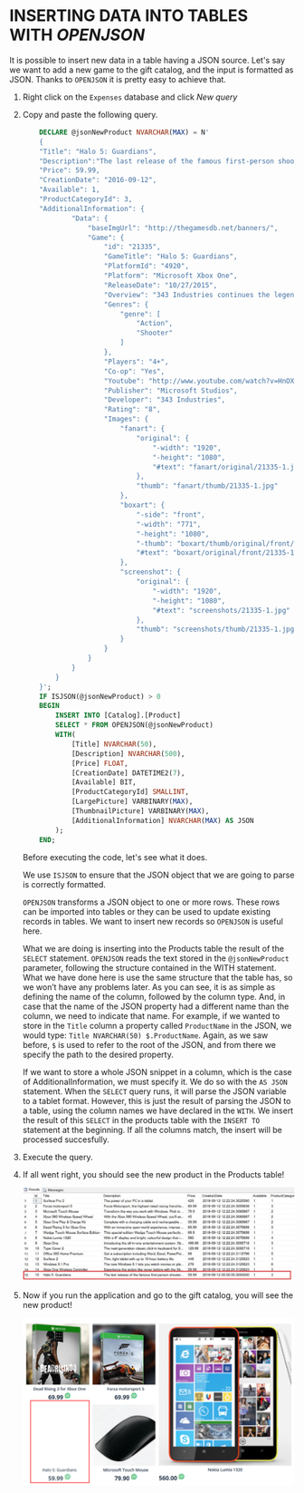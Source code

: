 <page title="Inserting data into tables with OPENJSON"/>

INSERTING DATA INTO TABLES WITH *OPENJSON*
====

It is possible to insert new data in a table having a JSON source. Let's say we want to add a new game to the gift catalog, and the input is formatted as JSON. Thanks to `OPENJSON` it is pretty easy to achieve that.

1. Right click on the `Expenses` database and click *New query*

2. Copy and paste the following query.

	```sql
		DECLARE @jsonNewProduct NVARCHAR(MAX) = N'
		{
		"Title": "Halo 5: Guardians",
		"Description":"The last release of the famous first-person shooter video game.",
		"Price": 59.99,
		"CreationDate": "2016-09-12",
		"Available": 1,
		"ProductCategoryId": 3,
		"AdditionalInformation": {
				"Data": {
					"baseImgUrl": "http://thegamesdb.net/banners/",
					"Game": {
						"id": "21335",
						"GameTitle": "Halo 5: Guardians",
						"PlatformId": "4920",
						"Platform": "Microsoft Xbox One",
						"ReleaseDate": "10/27/2015",
						"Overview": "343 Industries continues the legendary first-person shooter series with Halo 5: Guardians -- the first Halo title for the Xbox One gaming platform. Halo 5 featuresthe most ambitious campaign and multiplayer experience in franchise history, all running at 60 frames per second on dedicated servers. A mysterious and unstoppable force threatens the galaxy, the Master Chief is missing and his loyalty questioned. Experience the most dramatic Halo story to date through the eyes of the Master Chief and Blue Team, and Spartan Locke and Fireteam Osiris – in a 4-player cooperative epic that spans three worlds. Challenge friends and rivals in new multiplayer modes: Warzone (massive 24-player battles featuring AI enemies and allies,) and Arena (pure 4-vs-4 competitive combat.)",
						"Genres": {
							"genre": [
								"Action",
								"Shooter"
							]
						},
						"Players": "4+",
						"Co-op": "Yes",
						"Youtube": "http://www.youtube.com/watch?v=HnOX28WaRrE",
						"Publisher": "Microsoft Studios",
						"Developer": "343 Industries",
						"Rating": "8",
						"Images": {
							"fanart": {
								"original": {
									"-width": "1920",
									"-height": "1080",
									"#text": "fanart/original/21335-1.jpg"
								},
								"thumb": "fanart/thumb/21335-1.jpg"
							},
							"boxart": {
								"-side": "front",
								"-width": "771",
								"-height": "1080",
								"-thumb": "boxart/thumb/original/front/21335-1.jpg",
								"#text": "boxart/original/front/21335-1.jpg"
							},
							"screenshot": {
								"original": {
									"-width": "1920",
									"-height": "1080",
									"#text": "screenshots/21335-1.jpg"
								},
								"thumb": "screenshots/thumb/21335-1.jpg"
							}
						}
					}
				}
			}
		}';
		IF ISJSON(@jsonNewProduct) > 0
		BEGIN
			INSERT INTO [Catalog].[Product]
			SELECT * FROM OPENJSON(@jsonNewProduct)
			WITH(
				[Title] NVARCHAR(50),
				[Description] NVARCHAR(500),
				[Price] FLOAT,
				[CreationDate] DATETIME2(7),
				[Available] BIT,
				[ProductCategoryId] SMALLINT,
				[LargePicture] VARBINARY(MAX),
				[ThumbnailPicture] VARBINARY(MAX),
				[AdditionalInformation] NVARCHAR(MAX) AS JSON
			);
		END;
	```

	Before executing the code, let's see what it does.

	We use `ISJSON` to ensure that the JSON object that we are going to parse is correctly formatted.

	`OPENJSON` transforms a JSON object to one or more rows. These rows can be imported into tables or they can be used to update existing records in tables. We want to insert new records so `OPENJSON` is useful here.

	What we are doing is inserting into the Products table the result of the `SELECT` statement.
	`OPENJSON` reads the text stored in the `@jsonNewProduct` parameter, following the structure contained in the WITH statement. What we have done here is use the same structure that the table has, so we won’t have any problems later. As you can see, it is as simple as defining the name of the column, followed by the column type. And, in case that the name of the JSON property had a different name than the column, we need to indicate that name. For example, if we wanted to store in the `Title` column a property called `ProductName` in the JSON, we would type:
	`Title NVARCHAR(50) $.ProductName`. Again, as we saw before, `$` is used to refer to the root of the JSON, and from there we specify the path to the desired property.

	If we want to store a whole JSON snippet in a column, which is the case of AdditionalInformation, we must specify it. We do so with the `AS JSON` statement.
	When the `SELECT` query runs, it will parse the JSON variable to a tablet format. However, this is just the result of parsing the JSON to a table, using the column names we have declared in the `WITH`. We insert the result of this `SELECT` in the products table with the `INSERT TO` statement at the beginning. If all the columns match, the insert will be processed succesfully. 

3. Execute the query.
4. If all went right, you should see the new product in the Products table!

	![New product](img/8.jpg)

5. Now if you run the application and go to the gift catalog, you will see the new product! 

	![New product catalog](img/11.png) 